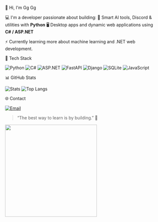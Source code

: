 👋 Hi, I'm Gg Gg

💻 I'm a developer passionate about building:
🤖 Smart AI tools, Discord & utilities with **Python**
🖥️ Desktop apps and dynamic web applications using **C# / ASP.NET**

⚡ Currently learning more about machine learning and .NET web development.

🧰 Tech Stack

![Python](https://img.shields.io/badge/Python-3776AB?style=for-the-badge&logo=python&logoColor=white)
![C#](https://img.shields.io/badge/C%23-239120?style=for-the-badge&logo=c-sharp&logoColor=white)
![ASP.NET](https://img.shields.io/badge/ASP.NET-512BD4?style=for-the-badge&logo=dotnet&logoColor=white)
![FastAPI](https://img.shields.io/badge/FastAPI-009688?style=for-the-badge&logo=fastapi&logoColor=white)
![Django](https://img.shields.io/badge/Django-092E20?style=for-the-badge&logo=django&logoColor=white)
![SQLite](https://img.shields.io/badge/SQLite-07405E?style=for-the-badge&logo=sqlite&logoColor=white)
![JavaScript](https://img.shields.io/badge/JavaScript-F7DF1E?style=for-the-badge&logo=javascript&logoColor=black)

📊 GitHub Stats

![Stats](https://github-readme-stats.vercel.app/api?username=deforxdev&show_icons=true&theme=tokyonight)
![Top Langs](https://github-readme-stats.vercel.app/api/top-langs/?username=deforxdev&layout=compact&theme=tokyonight)

🌐 Contact

[![Email](https://img.shields.io/badge/Email-D14836?style=flat-square&logo=gmail&logoColor=white)](mailto:deforxdev@gmail.com)

> “The best way to learn is by building.” 🚀

<img src="https://media.giphy.com/media/LMt9638dO8dftAjtco/giphy.gif" width="300">

